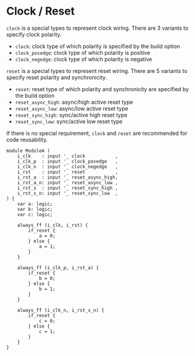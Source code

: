 # Clock / Reset

`clock` is a special types to represent clock wiring. 
There are 3 variants to specify clock polarity.

* `clock`: clock type of which polarity is specified by the build option
* `clock_posedge`: clock type of which polarity is positive
* `clock_negedge`: clock type of which polarity is negative

`reset` is a special types to represent reset wiring. 
There are 5 variants to specify reset polarity and synchronicity.

* `reset`: reset type of which polarity and synchronicity are specified by the build option
* `reset_async_high`: async/high active reset type
* `reset_async_low`: async/low active reset type
* `reset_sync_high`: sync/active high reset type
* `reset_sync_low`: sync/active low reset type

If there is no special requirement, `clock` and `reset` are recommended for code reusability.

```veryl,playground
module ModuleA (
    i_clk    : input '_ clock           ,
    i_clk_p  : input '_ clock_posedge   ,
    i_clk_n  : input '_ clock_negedge   ,
    i_rst    : input '_ reset           ,
    i_rst_a  : input '_ reset_async_high,
    i_rst_a_n: input '_ reset_async_low ,
    i_rst_s  : input '_ reset_sync_high ,
    i_rst_s_n: input '_ reset_sync_low  ,
) {
    var a: logic;
    var b: logic;
    var c: logic;

    always_ff (i_clk, i_rst) {
        if_reset {
            a = 0;
        } else {
            a = 1;
        }
    }

    always_ff (i_clk_p, i_rst_a) {
        if_reset {
            b = 0;
        } else {
            b = 1;
        }
    }

    always_ff (i_clk_n, i_rst_s_n) {
        if_reset {
            c = 0;
        } else {
            c = 1;
        }
    }
}
```
